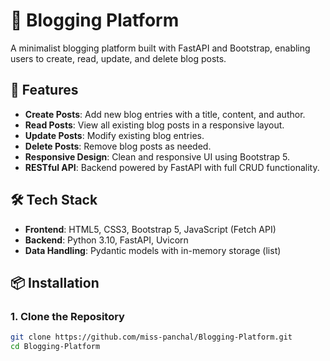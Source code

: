 # 📝 Blogging Platform

A minimalist blogging platform built with FastAPI and Bootstrap, enabling users to create, read, update, and delete blog posts.

## 🚀 Features

- **Create Posts**: Add new blog entries with a title, content, and author.
- **Read Posts**: View all existing blog posts in a responsive layout.
- **Update Posts**: Modify existing blog entries.
- **Delete Posts**: Remove blog posts as needed.
- **Responsive Design**: Clean and responsive UI using Bootstrap 5.
- **RESTful API**: Backend powered by FastAPI with full CRUD functionality.

## 🛠 Tech Stack

- **Frontend**: HTML5, CSS3, Bootstrap 5, JavaScript (Fetch API)
- **Backend**: Python 3.10, FastAPI, Uvicorn
- **Data Handling**: Pydantic models with in-memory storage (list)

## 📦 Installation

### 1. Clone the Repository

```bash
git clone https://github.com/miss-panchal/Blogging-Platform.git
cd Blogging-Platform

